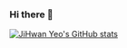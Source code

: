 ### Hi there 👋

<!--
**periannath/periannath** is a ✨ _special_ ✨ repository because its `README.md` (this file) appears on your GitHub profile.

Here are some ideas to get you started:

- 🔭 I’m currently working on ...
- 🌱 I’m currently learning ...
- 👯 I’m looking to collaborate on ...
- 🤔 I’m looking for help with ...
- 💬 Ask me about ...
- 📫 How to reach me: ...
- 😄 Pronouns: ...
- ⚡ Fun fact: ...
-->

[![JiHwan Yeo's GitHub stats](https://github-readme-stats.vercel.app/api?username=periannath)](https://github.com/anuraghazra/github-readme-stats)

